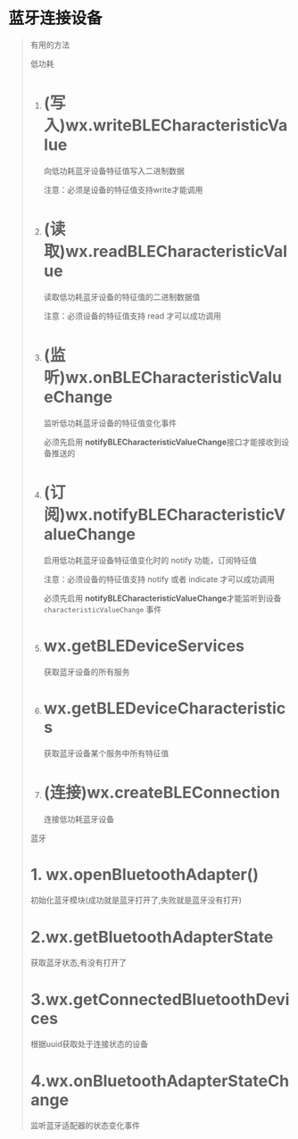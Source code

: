 # 蓝牙连接设备

> 有用的方法
>
> 低功耗
>
> 1. # (写入)wx.writeBLECharacteristicValue
>
>    向低功耗蓝牙设备特征值写入二进制数据
>
>    注意：必须是设备的特征值支持write才能调用
>
> 2. # (读取)wx.readBLECharacteristicValue
>
>    读取低功耗蓝牙设备的特征值的二进制数据值
>
>    注意：必须设备的特征值支持 read 才可以成功调用
>
> 3. # (监听)wx.onBLECharacteristicValueChange
>
>    监听低功耗蓝牙设备的特征值变化事件
>
>    必须先启用 **notifyBLECharacteristicValueChange**接口才能接收到设备推送的
>
> 4. # (订阅)wx.notifyBLECharacteristicValueChange
>
>    启用低功耗蓝牙设备特征值变化时的 notify 功能，订阅特征值
>
>    注意：必须设备的特征值支持 notify 或者 indicate 才可以成功调用
>
>    必须先启用 **notifyBLECharacteristicValueChange**才能监听到设备 `characteristicValueChange` 事件
>
> 5. # wx.getBLEDeviceServices
>
>    获取蓝牙设备的所有服务
>
> 6. # wx.getBLEDeviceCharacteristics
>
>    获取蓝牙设备某个服务中所有特征值
>
> 7. # (连接)wx.createBLEConnection
>
>    连接低功耗蓝牙设备
>
> 蓝牙
>
> # 1. wx.openBluetoothAdapter()
>
> 初始化蓝牙模块(成功就是蓝牙打开了,失败就是蓝牙没有打开)
>
> # 2.wx.getBluetoothAdapterState
>
> 获取蓝牙状态,有没有打开了
>
> # 3.wx.getConnectedBluetoothDevices
>
> 根据uuid获取处于连接状态的设备
>
> # 4.wx.onBluetoothAdapterStateChange
>
> 监听蓝牙适配器的状态变化事件
>
> 
>
> 

